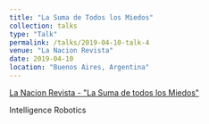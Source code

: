 ```yaml
---
title: "La Suma de Todos los Miedos"
collection: talks
type: "Talk"
permalink: /talks/2019-04-10-talk-4
venue: "La Nacion Revista"
date: 2019-04-10
location: "Buenos Aires, Argentina"
---
```


[La Nacion Revista - "La Suma de todos los Miedos"](https://www.pressreader.com/argentina/la-nacion/20190410/281483572761879)

Intelligence Robotics
